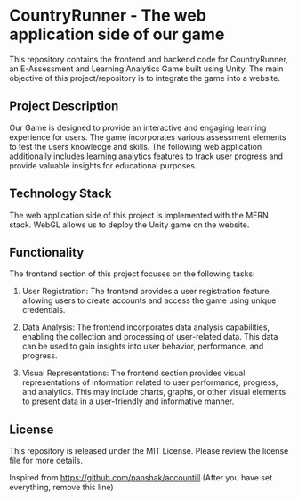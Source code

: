 # CountryRunner - The web application side of our game

This repository contains the frontend and backend code for CountryRunner, an E-Assessment and Learning Analytics Game built using Unity. The main objective of this project/repository is to integrate the game into a website.

## Project Description

Our Game is designed to provide an interactive and engaging learning experience for users. The game incorporates various assessment elements to test the users knowledge and skills. The following web application additionally includes learning analytics features to track user progress and provide valuable insights for educational purposes.

## Technology Stack

The web application side of this project is implemented with the MERN stack. WebGL allows us to deploy the Unity game on the website.

## Functionality

The frontend section of this project focuses on the following tasks:

1. User Registration: The frontend provides a user registration feature, allowing users to create accounts and access the game using unique credentials.

2. Data Analysis: The frontend incorporates data analysis capabilities, enabling the collection and processing of user-related data. This data can be used to gain insights into user behavior, performance, and progress.

3. Visual Representations: The frontend section provides visual representations of information related to user performance, progress, and analytics. This may include charts, graphs, or other visual elements to present data in a user-friendly and informative manner.

## License

This repository is released under the MIT License. Please review the license file for more details.

Inspired from https://github.com/panshak/accountill (After you have set everything, remove this line)